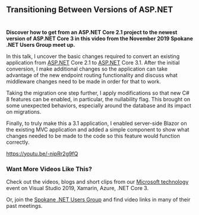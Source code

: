 

## Transitioning Between Versions of ASP.NET
#
**Discover how to get from an ASP.NET Core 2.1 project to the newest version of ASP.NET Core 3 in this video from the November 2019 Spokane .NET Users Group meet up.**

In this talk, I uncover the basic changes required to convert an existing application from [ASP.NET](https://ASP.NET) Core 2.1 to [ASP.NET](https://ASP.NET) Core 3.1. After the initial conversion, I make additional changes so the application can take advantage of the new endpoint routing functionality and discuss what middleware changes need to be made in order for that to work.

Taking the migration one step further, I apply modifications so that new C# 8 features can be enabled, in particular, the nullability flag. This brought on some unexpected behaviors, especially around the database and its impact on migrations.

Finally, to truly make this a 3.1 application, I enabled server-side Blazor on the existing MVC application and added a simple component to show what changes needed to be made to the code so this feature would function correctly.

https://youtu.be/-nipRr2g9fQ

### Want More Videos Like This?

Check out the videos, blogs and short clips from our [Microsoft technology](https://intellitect.com/demystified-microsoft-development-technologies/) event on Visual Studio 2019, Xamarin, Azure, .NET Core 3.

Or, join the [Spokane .NET Users Group](https://www.meetup.com/Spokane-NET-User-Group/) and find video links in many of their past meetings.
